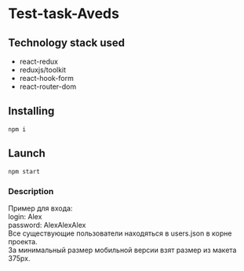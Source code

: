 # Test-task-Aveds

## Technology stack used
- react-redux
- reduxjs/toolkit
- react-hook-form
- react-router-dom

## Installing
`npm i`

## Launch 
`npm start`

### Description
Пример для входа:   
login: Alex   
password: AlexAlexAlex   
Все существующие пользователи находяться в users.json в корне проекта.   
За минимальный размер мобильной версии взят размер из макета 375px.

